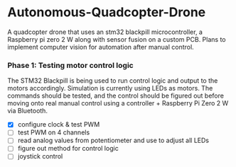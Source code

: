 # Autonomous-Quadcopter-Drone
A quadcopter drone that uses an stm32 blackpill microcontroller, a Raspberry pi zero 2 W along with sensor fusion on a custom PCB. Plans to implement computer vision for automation after manual control.

### Phase 1: Testing motor control logic
The STM32 Blackpill is being used to run control logic and output to the motors accordingly. Simulation is currently using LEDs as motors. The commands should be tested, and the control should be figured out before moving onto real manual control using a controller + Raspberry Pi Zero 2 W via Bluetooth. 
- [x] configure clock & test PWM
- [ ] test PWM on 4 channels
- [ ] read analog values from potentiometer and use to adjust all LEDs
- [ ] figure out method for control logic
- [ ] joystick control 
